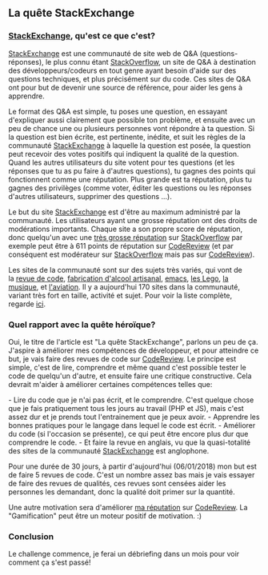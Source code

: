 ## La quête StackExchange ##

### [StackExchange](https://stackexchange.com/), qu'est ce que c'est? ###
[StackExchange](https://stackexchange.com/) est une communauté de site web de Q&A (questions-réponses), le plus connu étant [StackOverflow](https://stackoverflow.com/), un site de Q&A à destination des développeurs/codeurs en tout genre ayant besoin d'aide sur des questions techniques, et plus précisément sur du code. Ces sites de Q&A ont pour but de devenir une source de référence, pour aider les gens à apprendre.  

Le format des Q&A est simple, tu poses une question, en essayant d'expliquer aussi clairement que possible ton problème, et ensuite avec un peu de chance une ou plusieurs personnes vont répondre à ta question. Si la question est bien écrite, est pertinente, inédite, et suit les règles de la communauté [StackExchange](https://stackexchange.com/) à laquelle la question est posée, la question peut recevoir des votes positifs qui indiquent la qualité de la question. Quand les autres utilisateurs du site votent pour tes questions (et les réponses que tu as pu faire à d'autres questions), tu gagnes des points qui fonctionnent comme une réputation. Plus grande est ta réputation, plus tu gagnes des privilèges (comme voter, éditer les questions ou les réponses d'autres utilisateurs, supprimer des questions ...). 

Le but du site [StackExchange](https://stackexchange.com/) est d'être au maximum administré par la communauté. Les utilisateurs ayant une grosse réputation ont des droits de modérations importants. Chaque site a son propre score de réputation, donc quelqu'un avec une [très grosse réputation](https://stackexchange.com/users/11683/jon-skeet?tab=accounts) sur [StackOverflow](https://stackoverflow.com/) par exemple peut être à 611 points de réputation sur [CodeReview](https://codereview.stackexchange.com/) (et par conséquent est modérateur sur [StackOverflow](https://stackoverflow.com/) mais pas sur [CodeReview](https://codereview.stackexchange.com/)).

Les sites de la communauté sont sur des sujets très variés, qui vont de la [revue de code](https://codereview.stackexchange.com/), [fabrication d'alcool artisanal](https://homebrew.stackexchange.com/), [emacs](https://emacs.stackexchange.com/), [les Lego](https://bricks.stackexchange.com/), [la musique](https://music.stackexchange.com/), et [l'aviation](https://aviation.stackexchange.com/). Il y a aujourd'hui 170 sites dans la communauté, variant très fort en taille, activité et sujet. Pour voir la liste complète, regarde [ici](https://stackexchange.com/sites#).

### Quel rapport avec la quête héroïque? ###
Oui, le titre de l'article est "La quête StackExchange", parlons un peu de ça. J'aspire à améliorer mes compétences de développeur, et pour atteindre ce but, je vais faire des revues de code sur [CodeReview](https://codereview.stackexchange.com/). Le principe est simple, c'est de lire, comprendre et même quand c'est possible tester le code de quelqu'un d'autre, et ensuite faire une critique constructive. Cela devrait m'aider à améliorer certaines compétences telles que:

- Lire du code que je n'ai pas écrit, et le comprendre. C'est quelque chose que je fais pratiquement tous les jours au travail (PHP et JS), mais c'est assez dur et je prends tout l'entrainement que je peux avoir.
- Apprendre les bonnes pratiques pour le langage dans lequel le code est écrit.
- Améliorer du code (si l'occasion se présente), ce qui peut être encore plus dur que comprendre le code.
- Et faire la revue en anglais, vu que la quasi-totalité des sites de la communauté [StackExchange](https://stackexchange.com/) est anglophone.

Pour une durée de 30 jours, à partir d'aujourd'hui (06/01/2018) mon but est de faire 5 revues de code. C'est un nombre assez bas mais je vais essayer de faire des revues de qualités, ces revues sont censées aider les personnes les demandant, donc la qualité doit primer sur la quantité.

Une autre motivation sera d'améliorer [ma réputation](https://codereview.stackexchange.com/users/87312/julien-rous%c3%a9) sur [CodeReview](https://codereview.stackexchange.com/). La "Gamification" peut être un moteur positif de motivation. :) 


### Conclusion ###

Le challenge commence, je ferai un débriefing dans un mois pour voir comment ça s'est passé!






